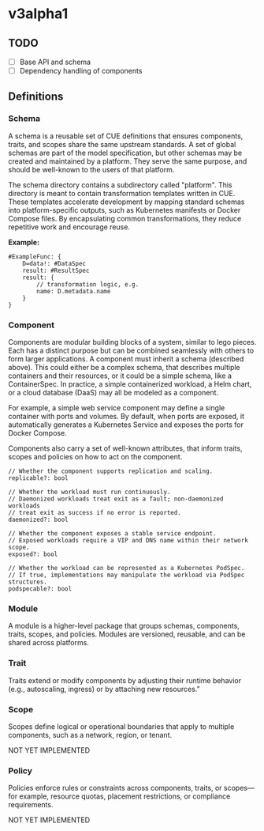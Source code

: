 # v3alpha1

## TODO

- [ ] Base API and schema
- [ ] Dependency handling of components

## Definitions

### Schema

A schema is a reusable set of CUE definitions that ensures components, traits, and scopes share the same upstream standards.
A set of global schemas are part of the model specification, but other schemas may be created and maintained by a platform. They serve the same purpose, and should be well-known to the users of that platform.

The schema directory contains a subdirectory called "platform". This directory is meant to contain transformation templates written in CUE. These templates accelerate development by mapping standard schemas into platform-specific outputs, such as Kubernetes manifests or Docker Compose files. By encapsulating common transformations, they reduce repetitive work and encourage reuse.

**Example:**

```cue
#ExampleFunc: {
    D=data!: #DataSpec
    result: #ResultSpec
    result: { 
        // transformation logic, e.g.
        name: D.metadata.name
    }
}
```

### Component

Components are modular building blocks of a system, similar to lego pieces. Each has a distinct purpose but can be combined seamlessly with others to form larger applications.
A component must inherit a schema (described above). This could either be a complex schema, that describes multiple containers and their resources, or it could be a simple schema, like a ContainerSpec.
In practice, a simple containerized workload, a Helm chart, or a cloud database (DaaS) may all be modeled as a component.

For example, a simple web service component may define a single container with ports and volumes. By default, when ports are exposed, it automatically generates a Kubernetes Service and exposes the ports for Docker Compose.

Components also carry a set of well-known attributes, that inform traits, scopes and policies on how to act on the component.

```cue
// Whether the component supports replication and scaling.
replicable?: bool

// Whether the workload must run continuously. 
// Daemonized workloads treat exit as a fault; non-daemonized workloads 
// treat exit as success if no error is reported.
daemonized?: bool

// Whether the component exposes a stable service endpoint.
// Exposed workloads require a VIP and DNS name within their network scope.
exposed?: bool

// Whether the workload can be represented as a Kubernetes PodSpec.
// If true, implementations may manipulate the workload via PodSpec structures.
podspecable?: bool
```

### Module

A module is a higher-level package that groups schemas, components, traits, scopes, and policies. Modules are versioned, reusable, and can be shared across platforms.

### Trait

Traits extend or modify components by adjusting their runtime behavior (e.g., autoscaling, ingress) or by attaching new resources.”

### Scope

Scopes define logical or operational boundaries that apply to multiple components, such as a network, region, or tenant.

NOT YET IMPLEMENTED

### Policy

Policies enforce rules or constraints across components, traits, or scopes—for example, resource quotas, placement restrictions, or compliance requirements.

NOT YET IMPLEMENTED
